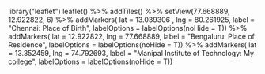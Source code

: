 library("leaflet")
leaflet() %>% addTiles() %>% setView(77.668889, 12.922822, 6) %>%
  addMarkers(
    lat = 13.039306 , lng = 80.261925,
    label = "Chennai: Place of Birth",
    labelOptions = labelOptions(noHide = T)) %>%
  addMarkers(
    lat = 12.922822, lng = 77.668889,
    label = "Bengaluru: Place of Residence",
    labelOptions = labelOptions(noHide = T)) %>%
  addMarkers(
    lat = 13.352459, lng = 74.792693,
    label = "Manipal Institute of Technology: My college",
    labelOptions = labelOptions(noHide = T)) 
